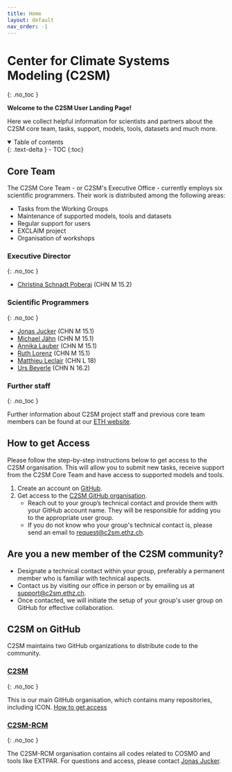 ```yaml
---
title: Home
layout: default
nav_order: -1
---
```


# Center for Climate Systems Modeling (C2SM)
{: .no_toc }

**Welcome to the C2SM User Landing Page!**

Here we collect helpful information for scientists and partners
about the C2SM core team, tasks, support, models, tools, datasets
and much more.

<details open markdown="block">
  <summary>
    Table of contents
  </summary>
  {: .text-delta }
- TOC
{:toc}
</details>

## Core Team

The C2SM Core Team - or C2SM's Executive Office - currently employs six scientific programmers. Their work is distributed among the following areas:

- Tasks from the Working Groups
- Maintenance of supported models, tools and datasets
- Regular support for users
- EXCLAIM project
- Organisation of workshops

### Executive Director
{: .no_toc }

- [Christina Schnadt Poberaj](https://iac.ethz.ch/people-iac/person-detail.html?persid=116573) (CHN M 15.2)

### Scientific Programmers
{: .no_toc }

- [Jonas Jucker](https://c2sm.ethz.ch/the-center/people/person-detail.html?persid=210923) (CHN M 15.1)
- [Michael Jähn](https://c2sm.ethz.ch/the-center/people/person-detail.html?persid=286091) (CHN M 15.1)
- [Annika Lauber](https://c2sm.ethz.ch/the-center/people/person-detail.html?persid=235458) (CHN M 15.1)
- [Ruth Lorenz](https://c2sm.ethz.ch/the-center/people/person-detail.html?persid=112356) (CHN M 15.1)
- [Matthieu Leclair](https://c2sm.ethz.ch/the-center/people/person-detail.html?persid=221860) (CHN L 18)
- [Urs Beyerle](https://c2sm.ethz.ch/the-center/people/person-detail.html?persid=49918) (CHN N 16.2)

### Further staff
{: .no_toc }

Further information about C2SM project staff and previous core team members can be found at our [ETH website](https://c2sm.ethz.ch/the-center/people/executive-office.html).

## How to get Access

Please follow the step-by-step instructions below to get access to the C2SM organisation.
This will allow you to submit new tasks, receive support from the C2SM Core Team and have access to supported models and tools. 

1. Create an account on [GitHub](https://github.com/signup).
2. Get access to the [C2SM GitHub organisation](https://github.com/C2SM).
   - Reach out to your group’s technical contact and provide them with your GitHub account name.
     They will be responsible for adding you to the appropriate user group. 
   - If you do not know who your group's technical contact is, please send an email to [request@c2sm.ethz.ch](mailto:request@c2sm.ethz.ch).

## Are you a new member of the C2SM community?
- Designate a technical contact within your group, preferably a permanent member who is familiar with technical aspects.
- Contact us by visiting our office in person or by emailing us at [support@c2sm.ethz.ch](mailto:support@c2sm.ethz.ch).
- Once contacted, we will initiate the setup of your group's user group on GitHub for effective collaboration.
## C2SM on GitHub

C2SM maintains two GitHub organizations to distribute code to the community. 

### [C2SM](https://github.com/C2SM)
{: .no_toc }

This is our main GitHub organisation, which contains many repositories, including ICON. [How to get access](https://c2sm.github.io/models/icon.html#access)

### [C2SM-RCM](https://github.com/C2SM-RCM)
{: .no_toc }

The C2SM-RCM organisation contains all codes related to COSMO and tools like EXTPAR. For questions and access, please contact [Jonas Jucker](mailto:jonas.jucker@c2sm.ethz.ch).
